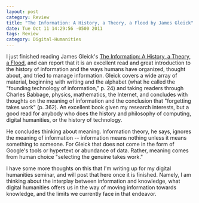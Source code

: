 ```yaml
---
layout: post
category: Review
title: "The Information: A History, a Theory, a Flood by James Gleick"
date: Tue Oct 11 14:29:56 -0500 2011
tags: Review
category: Digital-Humanities
---
```


I just finished reading James Gleick's [The Information: A History, a Theory, a
Flood](http://around.com/the-information), and can report that it is an excellent
read and great introduction to the history of information and the ways humans have
organized, thought about, and tried to manage information. Gleick covers a wide array
of material, beginning with writing and the alphabet (what he called the "founding
technology of information," p. 24) and taking readers through Charles Babbage,
physics, mathematics, the Internet, and concludes with thoughts on the meaning of information and
the conclusion that "forgetting takes work" (p. 362). An excellent book given my
research interests, but a good read for anybody who does the history and philosophy
of computing, digital humanities, or the history of technology.

He concludes thinking about meaning. Information theory, he says, ignores the meaning
of information -- information means nothing unless it means something to someone. For
Gleick that does not come in the form of Google's tools or hypertext or abundance of
data. Rather, meaning comes from human choice "selecting the genuine takes work."

I have some more thoughts on this that I'm writing up for my digital humanities
seminar, and will post that here once it is finished. Namely, I am thinking about the
interplay between information and knowledge, what digital humanities offers us in the
way of moving information towards knowledge, and the limits we currently face in that
endeavor.
